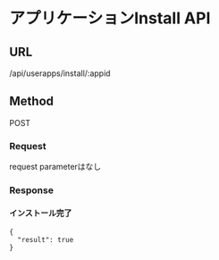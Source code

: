 # アプリケーションInstall API

## URL
/api/userapps/install/:appid

## Method
POST

### Request
request parameterはなし

### Response
#### インストール完了
```
{
  "result": true
}
```
